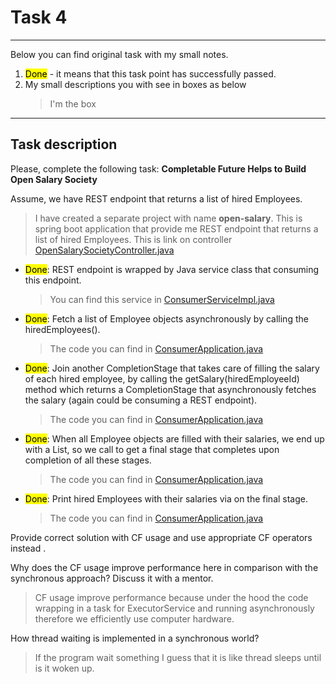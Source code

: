 # Task 4
___
Below you can find original task with my small notes.
1. <mark>Done</mark> - it means that this task point has successfully passed.
1. My small descriptions you with see in boxes as below
   > I'm the box
___

## Task description
Please, complete the following task: __Completable Future Helps to Build Open Salary Society__

Assume, we have REST endpoint that returns a list of hired Employees.
> I have created a separate project with name __open-salary__. This is
> spring boot application that provide me REST endpoint that returns a list of hired Employees. 
> This is link on controller [OpenSalarySocietyController.java](./open-salary/src/main/java/com/epam/learn/multithreading/opensalary/OpenSalarySocietyController.java)
- <mark>Done</mark>: REST endpoint is wrapped by Java service class that consuming this endpoint.
  > You can find this service in [ConsumerServiceImpl.java](./consumer/src/main/java/com/epam/learn/multithreading/consumer/ConsumerServiceImpl.java)
- <mark>Done</mark>: Fetch a list of Employee objects asynchronously by calling the hiredEmployees().
  > The code you can find in [ConsumerApplication.java](./consumer/src/main/java/com/epam/learn/multithreading/consumer/ConsumerApplication.java)
- <mark>Done</mark>: Join another CompletionStage<List> that takes care of filling the salary of each hired employee, by calling the getSalary(hiredEmployeeId) method which returns a CompletionStage that asynchronously fetches the salary (again could be consuming a REST endpoint).
  > The code you can find in [ConsumerApplication.java](./consumer/src/main/java/com/epam/learn/multithreading/consumer/ConsumerApplication.java)
- <mark>Done</mark>: When all Employee objects are filled with their salaries, we end up with a List<CompletionStage>, so we call <special operation on CF> to get a final stage that completes upon completion of all these stages.
  > The code you can find in [ConsumerApplication.java](./consumer/src/main/java/com/epam/learn/multithreading/consumer/ConsumerApplication.java)
- <mark>Done</mark>: Print hired Employees with their salaries via <special operation on CF> on the final stage.
  > The code you can find in [ConsumerApplication.java](./consumer/src/main/java/com/epam/learn/multithreading/consumer/ConsumerApplication.java)

Provide correct solution with CF usage and use appropriate CF operators instead <special operation on CF>.  

Why does the CF usage improve performance here in comparison with the synchronous approach? Discuss it with a mentor.
> CF usage improve performance because under the hood the code wrapping in a task
> for ExecutorService and running asynchronously therefore we efficiently use 
> computer hardware.

How thread waiting is implemented in a synchronous world?
> If the program wait something I guess that it is like thread sleeps until
> is it woken up.